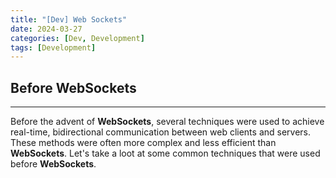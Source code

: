 ```yaml
---
title: "[Dev] Web Sockets"
date: 2024-03-27
categories: [Dev, Development]
tags: [Development]
---
```


## Before WebSockets
---

Before the advent of **WebSockets**, several techniques were used to achieve real-time, bidirectional communication between web clients and servers. These methods were often more complex and less efficient than **WebSockets**. Let's take a loot at some common techniques that were used before **WebSockets**.
